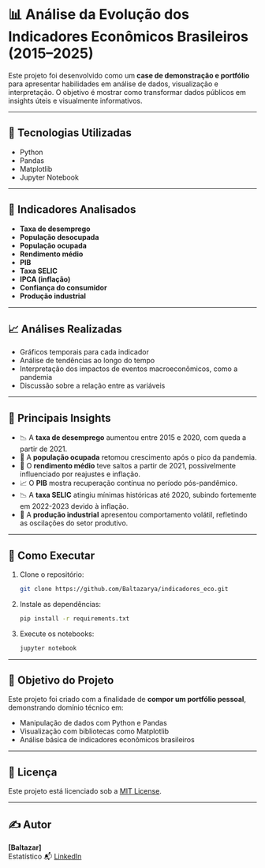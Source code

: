 # 📊 Análise da Evolução dos Indicadores Econômicos Brasileiros (2015–2025)

Este projeto foi desenvolvido como um **case de demonstração e portfólio** para apresentar habilidades em análise de dados, visualização e interpretação. O objetivo é mostrar como transformar dados públicos em insights úteis e visualmente informativos.

---

## 🧰 Tecnologias Utilizadas

- Python
- Pandas
- Matplotlib 
- Jupyter Notebook

---

## 🧩 Indicadores Analisados

- **Taxa de desemprego**
- **População desocupada**
- **População ocupada**
- **Rendimento médio**
- **PIB**
- **Taxa SELIC**
- **IPCA (inflação)**
- **Confiança do consumidor**
- **Produção industrial**

---

## 📈 Análises Realizadas

- Gráficos temporais para cada indicador
- Análise de tendências ao longo do tempo
- Interpretação dos impactos de eventos macroeconômicos, como a pandemia
- Discussão sobre a relação entre as variáveis

---

## 🧐 Principais Insights

- 📉 A **taxa de desemprego** aumentou entre 2015 e 2020, com queda a partir de 2021.
- 👥 A **população ocupada** retomou crescimento após o pico da pandemia.
- 💸 O **rendimento médio** teve saltos a partir de 2021, possivelmente influenciado por reajustes e inflação.
- 📈 O **PIB** mostra recuperação contínua no período pós-pandêmico.
- 📉 A **taxa SELIC** atingiu mínimas históricas até 2020, subindo fortemente em 2022-2023 devido à inflação.
- 🔄 A **produção industrial** apresentou comportamento volátil, refletindo as oscilações do setor produtivo.

---


## 🚀 Como Executar

1. Clone o repositório:
   ```bash
   git clone https://github.com/Baltazarya/indicadores_eco.git
   ```

2. Instale as dependências:
   ```bash
   pip install -r requirements.txt
   ```

3. Execute os notebooks:
   ```bash
   jupyter notebook
   ```

---

## 🎯 Objetivo do Projeto

Este projeto foi criado com a finalidade de **compor um portfólio pessoal**, demonstrando domínio técnico em:

- Manipulação de dados com Python e Pandas
- Visualização com bibliotecas como Matplotlib
- Análise básica de indicadores econômicos brasileiros

---

## 📄 Licença

Este projeto está licenciado sob a [MIT License](LICENSE).

---

## ✍️ Autor

**[Baltazar]**  
Estatístico
📬 [LinkedIn](https://www.linkedin.com/in/henrique-baltazar-34b21621a/)

